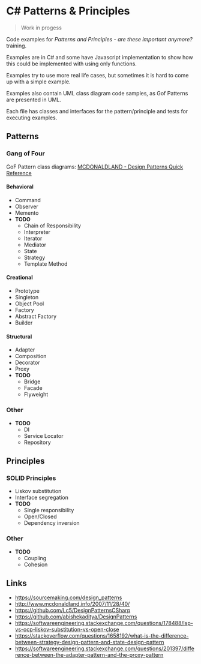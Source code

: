 # C# Patterns & Principles

> Work in progess

Code examples for _Patterns and Principles - are these important anymore?_ training.

Examples are in C# and some have Javascript implementation to show how this could be implemented with using only functions.

Examples try to use more real life cases, but sometimes it is hard to come up with a simple example.

Examples also contain UML class diagram code samples, as Gof Patterns are presented in UML. 

Each file has classes and interfaces for the pattern/principle and tests for executing examples.

## Patterns

### Gang of Four

GoF Pattern class diagrams: [MCDONALDLAND - Design Patterns Quick Reference](
http://www.mcdonaldland.info/2007/11/28/40/)

#### Behavioral

  * Command
  * Observer
  * Memento
  * __TODO__
    * Chain of Responsibility
    * Interpreter
    * Iterator
    * Mediator
    * State
    * Strategy
    * Template Method

#### Creational

  * Prototype
  * Singleton
  * Object Pool
  * Factory
  * Abstract Factory
  * Builder

#### Structural

  * Adapter
  * Composition
  * Decorator
  * Proxy
  * __TODO__
    * Bridge
    * Facade
    * Flyweight

### Other

  * __TODO__
    * DI
	* Service Locator
	* Repository

## Principles

### SOLID Principles

  * Liskov substitution
  * Interface segregation
  * __TODO__
    * Single responsibility
    * Open/Closed
    * Dependency inversion

### Other
 
  * __TODO__
    * Coupling
    * Cohesion

## Links

* https://sourcemaking.com/design_patterns
* http://www.mcdonaldland.info/2007/11/28/40/
* https://github.com/Lc5/DesignPatternsCSharp
* https://github.com/abishekaditya/DesignPatterns
* https://softwareengineering.stackexchange.com/questions/178488/lsp-vs-ocp-liskov-substitution-vs-open-close
* https://stackoverflow.com/questions/1658192/what-is-the-difference-between-strategy-design-pattern-and-state-design-pattern
* https://softwareengineering.stackexchange.com/questions/201397/difference-between-the-adapter-pattern-and-the-proxy-pattern